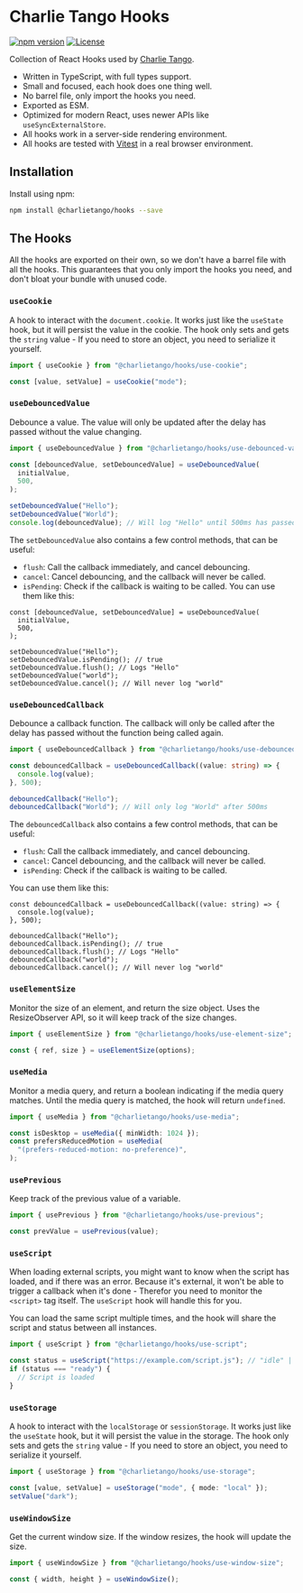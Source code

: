 # Charlie Tango Hooks

[![npm version][npm-version-src]][npm-version-href]
[![License][license-src]][license-href]

Collection of React Hooks used by [Charlie Tango](https://www.charlietango.dk/).

- Written in TypeScript, with full types support.
- Small and focused, each hook does one thing well.
- No barrel file, only import the hooks you need.
- Exported as ESM.
- Optimized for modern React, uses newer APIs like `useSyncExternalStore`.
- All hooks work in a server-side rendering environment.
- All hooks are tested with [Vitest](https://vitest.dev/) in a real browser environment.

## Installation

Install using npm:

```sh
npm install @charlietango/hooks --save
```

## The Hooks

All the hooks are exported on their own, so we don't have a barrel file with all the hooks.
This guarantees that you only import the hooks you need, and don't bloat your bundle with unused code.

### `useCookie`

A hook to interact with the `document.cookie`. It works just like the `useState` hook, but it will persist the value in the cookie.
The hook only sets and gets the `string` value - If you need to store an object, you need to serialize it yourself.

```ts
import { useCookie } from "@charlietango/hooks/use-cookie";

const [value, setValue] = useCookie("mode");
```

### `useDebouncedValue`

Debounce a value. The value will only be updated after the delay has passed without the value changing.

```ts
import { useDebouncedValue } from "@charlietango/hooks/use-debounced-value";

const [debouncedValue, setDebouncedValue] = useDebouncedValue(
  initialValue,
  500,
);

setDebouncedValue("Hello");
setDebouncedValue("World");
console.log(debouncedValue); // Will log "Hello" until 500ms has passed
```

The `setDebouncedValue` also contains a few control methods, that can be useful:

- `flush`: Call the callback immediately, and cancel debouncing.
- `cancel`: Cancel debouncing, and the callback will never be called.
- `isPending`: Check if the callback is waiting to be called.
  You can use them like this:

```tsx
const [debouncedValue, setDebouncedValue] = useDebouncedValue(
  initialValue,
  500,
);

setDebouncedValue("Hello");
setDebouncedValue.isPending(); // true
setDebouncedValue.flush(); // Logs "Hello"
setDebouncedValue("world");
setDebouncedValue.cancel(); // Will never log "world"
```

### `useDebouncedCallback`

Debounce a callback function. The callback will only be called after the delay has passed without the function being called again.

```ts
import { useDebouncedCallback } from "@charlietango/hooks/use-debounced-callback";

const debouncedCallback = useDebouncedCallback((value: string) => {
  console.log(value);
}, 500);

debouncedCallback("Hello");
debouncedCallback("World"); // Will only log "World" after 500ms
```

The `debouncedCallback` also contains a few control methods, that can be useful:

- `flush`: Call the callback immediately, and cancel debouncing.
- `cancel`: Cancel debouncing, and the callback will never be called.
- `isPending`: Check if the callback is waiting to be called.

You can use them like this:

```tsx
const debouncedCallback = useDebouncedCallback((value: string) => {
  console.log(value);
}, 500);

debouncedCallback("Hello");
debouncedCallback.isPending(); // true
debouncedCallback.flush(); // Logs "Hello"
debouncedCallback("world");
debouncedCallback.cancel(); // Will never log "world"
```

### `useElementSize`

Monitor the size of an element, and return the size object.
Uses the ResizeObserver API, so it will keep track of the size changes.

```ts
import { useElementSize } from "@charlietango/hooks/use-element-size";

const { ref, size } = useElementSize(options);
```

### `useMedia`

Monitor a media query, and return a boolean indicating if the media query matches. Until the media query is matched, the hook will return `undefined`.

```ts
import { useMedia } from "@charlietango/hooks/use-media";

const isDesktop = useMedia({ minWidth: 1024 });
const prefersReducedMotion = useMedia(
  "(prefers-reduced-motion: no-preference)",
);
```

### `usePrevious`

Keep track of the previous value of a variable.

```ts
import { usePrevious } from "@charlietango/hooks/use-previous";

const prevValue = usePrevious(value);
```

### `useScript`

When loading external scripts, you might want to know when the script has loaded, and if there was an error.
Because it's external, it won't be able to trigger a callback when it's done - Therefor you need to monitor the `<script>` tag itself.
The `useScript` hook will handle this for you.

You can load the same script multiple times, and the hook will share the script and status between all instances.

```ts
import { useScript } from "@charlietango/hooks/use-script";

const status = useScript("https://example.com/script.js"); // "idle" | "loading" | "ready" | "error"
if (status === "ready") {
  // Script is loaded
}
```

### `useStorage`

A hook to interact with the `localStorage` or `sessionStorage`. It works just like the `useState` hook, but it will persist the value in the storage.
The hook only sets and gets the `string` value - If you need to store an object, you need to serialize it yourself.

```ts
import { useStorage } from "@charlietango/hooks/use-storage";

const [value, setValue] = useStorage("mode", { mode: "local" });
setValue("dark");
```

### `useWindowSize`

Get the current window size. If the window resizes, the hook will update the size.

```ts
import { useWindowSize } from "@charlietango/hooks/use-window-size";

const { width, height } = useWindowSize();
```

<!-- Badges -->

[npm-version-src]: https://img.shields.io/npm/v/@charlietango/hooks?style=flat&colorA=080f12&colorB=1fa669
[npm-version-href]: https://npmjs.com/package/@charlietango/hooks
[license-src]: https://img.shields.io/github/license/charlie-tango/hooks.svg?style=flat&colorA=080f12&colorB=1fa669
[license-href]: https://github.com/charlie-tango/hooks/blob/main/LICENSE
